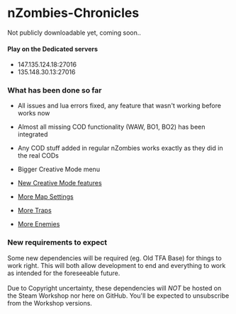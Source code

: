 # nZombies-Chronicles
Not publicly downloadable yet, coming soon..

#### Play on the Dedicated servers
* 147.135.124.18:27016
* 135.148.30.13:27016

### What has been done so far
* All issues and lua errors fixed, any feature that wasn't working before works now
* Almost all missing COD functionality (WAW, BO1, BO2) has been integrated 
* Any COD stuff added in regular nZombies works exactly as they did in the real CODs
* Bigger Creative Mode menu

* [New Creative Mode features](https://github.com/Ethorbit/nZombies-Chronicles/blob/master-workshop/New%20Creative%20Mode%20Stuff/README.md) 
* [More Map Settings](https://github.com/Ethorbit/nZombies-Chronicles/blob/master-workshop/New%20Creative%20Mode%20Stuff/Map%20Settings/README.md)
* [More Traps](https://github.com/Ethorbit/nZombies-Chronicles/blob/master-workshop/New%20Creative%20Mode%20Stuff/Traps/README.md)   
* [More Enemies](https://github.com/Ethorbit/nZombies-Chronicles/blob/master-workshop/NEW%20ENEMIES.md)
   
### New requirements to expect
Some new dependencies will be required (eg. Old TFA Base) for things to work right. This will both allow development to end and everything to work as intended for the foreseeable future. 
<br></br>
Due to Copyright uncertainty, these dependencies will *NOT* be hosted on the Steam Workshop nor here on GitHub. You'll be expected to unsubscribe from the Workshop versions.
